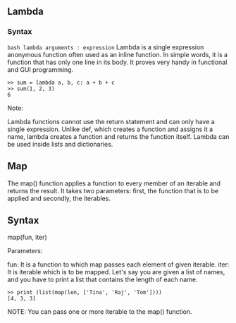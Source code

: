 ## Lambda

### Syntax
```bash lambda arguments : expression```
Lambda is a single expression anonymous function often used as an inline function. In simple words, it is a function that has only one line in its body. It proves very handy in functional and GUI programming.
```
>> sum = lambda a, b, c: a + b + c
>> sum(1, 2, 3)
6
```
Note:

Lambda functions cannot use the return statement and can only have a single expression. Unlike def, which creates a function and assigns it a name, lambda creates a function and returns the function itself. Lambda can be used inside lists and dictionaries.

## Map
The map() function applies a function to every member of an iterable and returns the result. It takes two parameters: first, the function that is to be applied and secondly, the iterables.

## Syntax
map(fun, iter)

Parameters:

fun: It is a function to which map passes each element of given iterable.
iter: It is iterable which is to be mapped.
Let's say you are given a list of names, and you have to print a list that contains the length of each name.
```
>> print (list(map(len, ['Tina', 'Raj', 'Tom'])))  
[4, 3, 3]  
```



NOTE: 
You can pass one or more iterable to the map() function.